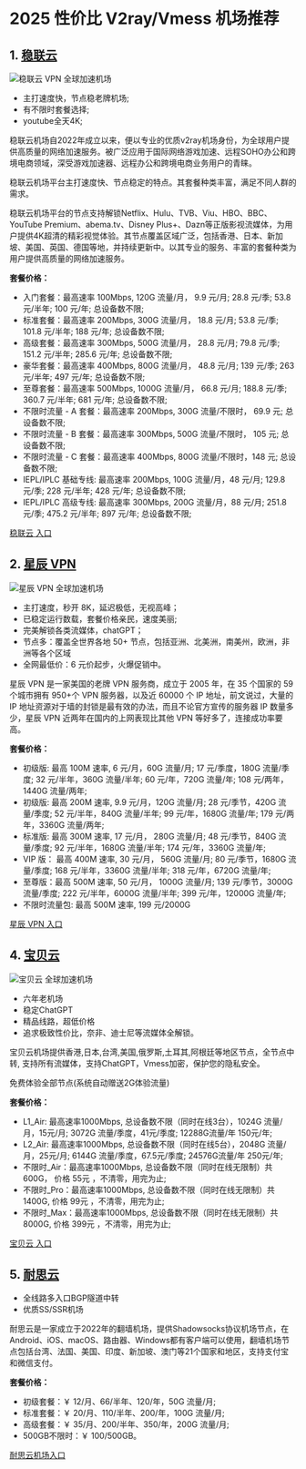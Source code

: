 # 2025 性价比 V2ray/Vmess 机场推荐

## **1\.** [**稳联云**](https://abc.20251020a.top/2)

![稳联云 VPN 全球加速机场](https://v2raya.net/images/stablenet/logo.png "稳联云 VPN 全球加速机场")

*   主打速度快，节点稳老牌机场;
*   有不限时套餐选择;
*   youtube全天4K;

稳联云机场自2022年成立以来，便以专业的优质v2ray机场身份，为全球用户提供高质量的网络加速服务。被广泛应用于国际网络游戏加速、远程SOHO办公和跨境电商领域，深受游戏加速器、远程办公和跨境电商业务用户的青睐。

稳联云机场平台主打速度快、节点稳定的特点。其套餐种类丰富，满足不同人群的需求。

稳联云机场平台的节点支持解锁Netflix、Hulu、TVB、Viu、HBO、BBC、YouTube Premium、abema.tv、Disney Plus+、Dazn等正版影视流媒体，为用户提供4K超清的精彩视觉体验。其节点覆盖区域广泛，包括香港、日本、新加坡、美国、英国、德国等地，并持续更新中。以其专业的服务、丰富的套餐种类为用户提供高质量的网络加速服务。

**套餐价格：**

-   入门套餐：最高速率 100Mbps, 120G 流量/月， 9.9 元/月; 28.8 元/季; 53.8 元/半年; 100 元/年; 总设备数不限;
-   标准套餐：最高速率 200Mbps, 300G 流量/月， 18.8 元/月; 53.8 元/季; 101.8 元/半年; 188 元/年; 总设备数不限;
-   高级套餐：最高速率 300Mbps, 500G 流量/月， 28.8 元/月; 79.8 元/季; 151.2 元/半年; 285.6 元/年; 总设备数不限;
-   豪华套餐：最高速率 400Mbps, 800G 流量/月， 48.8 元/月; 139 元/季; 263 元/半年; 497 元/年; 总设备数不限;
-   至尊套餐：最高速率 500Mbps, 1000G 流量/月， 66.8 元/月; 188.8 元/季; 360.7 元/半年; 681 元/年; 总设备数不限;
-   不限时流量 - A 套餐：最高速率 200Mbps, 300G 流量/不限时， 69.9 元; 总设备数不限;
-   不限时流量 - B 套餐：最高速率 300Mbps, 500G 流量/不限时， 105 元; 总设备数不限;
-   不限时流量 - C 套餐：最高速率 400Mbps, 800G 流量/不限时，148 元; 总设备数不限;
-   IEPL/IPLC 基础专线: 最高速率 200Mbps, 100G 流量/月，48 元/月; 129.8 元/季; 228 元/半年; 428 元/年; 总设备数不限;
-   IEPL/IPLC 高级专线: 最高速率 300Mbps, 200G 流量/月，88 元/月; 251.8 元/季; 475.2 元/半年; 897 元/年; 总设备数不限;

[稳联云 入口](https://abc.20251020a.top/2)

## **2\.** [**星辰 VPN**](https://abc.20251020a.top/3)

![星辰 VPN 全球加速机场](https://v2raya.net/images/reami/logo.jpg "星辰 VPN 全球加速机场")

*   主打速度，秒开 8K，延迟极低，无视高峰；
*   已稳定运行数载，套餐价格亲民，速度美丽;
*   完美解锁各类流媒体，chatGPT；
*   节点多：覆盖全世界各地 50+ 节点，包括亚洲、北美洲，南美州，欧洲，非洲等各个区域
*   全网最低价：6 元价起步，火爆促销中。

星辰 VPN 是一家美国的老牌 VPN 服务商，成立于 2005 年，在 35 个国家的 59 个城市拥有 950+个 VPN 服务器，以及近 60000 个 IP 地址，前文说过，大量的 IP 地址资源对于墙的封锁是最有效的办法，而且不论官方宣传的服务器 IP 数量多少，星辰 VPN 近两年在国内的上网表现比其他 VPN 等好多了，连接成功率要高。

**套餐价格：**

*   初级版: 最高 100M 速率, 6 元/月，60G 流量/月; 17 元/季度，180G 流量/季度; 32 元/半年，360G 流量/半年; 60 元/年，720G 流量/年; 108 元/两年，1440G 流量/两年;
*   初级版: 最高 200M 速率, 9.9 元/月，120G 流量/月; 28 元/季节，420G 流量/季度; 52 元/半年，840G 流量/半年; 99 元/年，1680G 流量/年; 179 元/两年，3360G 流量/两年;
*   标准版: 最高 300M 速率, 17 元/月， 280G 流量/月; 48 元/季节，840G 流量/季度; 92 元/半年，1680G 流量/半年; 174 元/年，3360G 流量/年;
*   VIP 版： 最高 400M 速率, 30 元/月， 560G 流量/月; 80 元/季节，1680G 流量/季度; 168 元/半年，3360G 流量/半年; 318 元/年，6720G 流量/年;
*   至尊版：最高 500M 速率, 50 元/月， 1000G 流量/月; 139 元/季节，3000G 流量/季度; 222 元/半年，6000G 流量/半年; 399 元/年，12000G 流量/年;
*   不限时流量包: 最高 500M 速率, 199 元/2000G

[星辰 VPN 入口](https://abc.20251020a.top/3)

## **4\.** [**宝贝云**](https://bby009.com/)

![宝贝云 全球加速机场](https://file.bbyvpn.com/d/img/frontico.png "宝贝云 全球加速机场")

*   六年老机场
*   稳定ChatGPT
*   精品线路，超低价格
*   追求极致性价比，奈非、迪士尼等流媒体全解锁。

宝贝云机场提供香港,日本,台湾,美国,俄罗斯,土耳其,阿根廷等地区节点，全节点中转, 支持所有流媒体，支持ChatGPT，Vmess加密，保护您的隐私安全。

免费体验全部节点(系统自动赠送2G体验流量)

**套餐价格：**

*   L1\_Air: 最高速率1000Mbps, 总设备数不限（同时在线3台），1024G 流量/月，15元/月; 3072G 流量/季度，41元/季度; 12288G流量/年 150元/年;
*   L2\_Air: 最高速率1000Mbps, 总设备数不限（同时在线5台），2048G 流量/月，25元/月; 6144G 流量/季度，67.5元/季度; 24576G流量/年 250元/年;
*   不限时\_Air：最高速率1000Mbps, 总设备数不限（同时在线无限制）共600G， 价格 55元 ，不清零，用完为止;
*   不限时\_Pro：最高速率1000Mbps, 总设备数不限（同时在线无限制）共1400G, 价格 99元 ，不清零，用完为止;
*   不限时\_Max：最高速率1000Mbps, 总设备数不限（同时在线无限制）共8000G, 价格 399元 ，不清零，用完为止;

[宝贝云 入口](https://abc.20251020a.top/4)

## **5\.** [**耐思云**](https://abc.20251020a.top/5)

*   全线路多入口BGP隧道中转
*   优质SS/SSR机场

耐思云是一家成立于2022年的翻墙机场，提供Shadowsocks协议机场节点，在Android、iOS、macOS、路由器、Windows都有客户端可以使用，翻墙机场节点包括台湾、法国、美国、印度、新加坡、澳门等21个国家和地区，支持支付宝和微信支付。

**套餐价格：**

*   初级套餐：￥ 12/月、66/半年、120/年，50G 流量/月;
*   标准套餐：￥ 20/月、110/半年、200/年，100G 流量/月;
*   高级套餐：￥ 35/月、200/半年、350/年，200G 流量/月;
*   500GB不限时：￥ 100/500GB。

[耐思云机场入口](https://abc.20251020a.top/5)
